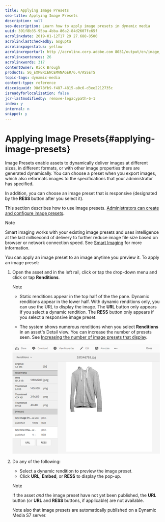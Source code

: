 ```yaml
---
title: Applying Image Presets
seo-title: Applying Image Presets
description: null
seo-description: Learn how to apply image presets in dynamic media
uuid: 391f8b35-95ba-4bba-86a2-84d2607fe65f
acrolinxdate: 2019-01-12T17 29 27.688-0500
acrolinxlastcheckedby: asgupta
acrolinxpagestatus: yellow
acrolinxreporturl: http //acrolinx.corp.adobe.com 8031/output/en/image_presets_krs_workflow_f3c2f2ccebf6138e_138_report.xml
acrolinxsentences: 26
acrolinxwords: 317
contentOwner: Rick Brough
products: SG_EXPERIENCEMANAGER/6.4/ASSETS
topic-tags: dynamic-media
content-type: reference
discoiquuid: 98d78fb9-f487-4815-a0c6-d3ee2212735c
isreadyforlocalization: false
jcr-lastmodifiedby: remove-legacypath-6-1
index: y
internal: n
snippet: y
---
```


# Applying Image Presets{#applying-image-presets}

Image Presets enable assets to dynamically deliver images at different sizes, in different formats, or with other image properties there are generated dynamically. You can choose a preset when you export images, which also reformats images to the specifications that your administrator has specified.

In addition, you can choose an image preset that is responsive (designated by the **RESS** button after you select it).

This section describes how to use image presets. [Administrators can create and configure image presets](../../assets/using/managing-image-presets.md).

>[!NOTE]
>
>Smart imaging works with your existing image presets and uses intelligence at the last millisecond of delivery to further reduce image file size based on browser or network connection speed. See [Smart Imaging](../../assets/using/imaging-faq.md) for more information.

You can apply an image preset to an image anytime you preview it. To apply an image preset:

1. Open the asset and in the left rail, click or tap the drop-down menu and click or tap **Renditions**.

   >[!NOTE]
   >
   >
   >    
   >    
   >    * Static renditions appear in the top half of the the pane. Dynamic renditions appear in the lower half. With dynamic renditions only, you can use the URL to display the image. The **URL** button only appears if you select a dynamic rendition. The **RESS** button only appears if you select a responsive image preset.
   >    
   >    * The system shows numerous renditions when you select **Renditions** in an asset's Detail view. You can increase the number of presets seen. See [Increasing the number of image presets that display](../../assets/using/managing-image-presets.md#increasingthenumberofimagepresetsthatdisplay).
   >    
   >    
   >

   ![](assets/chlimage_1-161.png)

1. Do any of the following:

    * Select a dynamic rendition to preview the image preset.
    * Click **URL**, **Embed**, or **RESS** to display the pop-up.

   <!--
   Comment Type: annotation
   Last Modified By: rbrough
   Last Modified Date: 2018-12-10T16:30:35.303-0500
   This is hard to read. Maybe instead say something like: Click on a dynamic rendition to preview the image preset. Click on the URL, Embed, or RESS buttons to display the pop-up. RB: Fixed.
   -->

   >[!NOTE]
   >
   >If the asset *and* the image preset have not yet been published, the **URL** button (or **URL** and **RESS** buttons, if applicable) are not available.
   >
   >
   >Note also that image presets are automatically published on a Dynamic Media S7 server.

